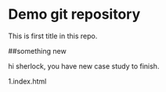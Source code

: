 # Demo git repository

This is first title in this repo.

##something new

hi sherlock, 
you have new case study to finish.

1.index.html